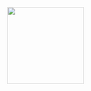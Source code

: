 <div align="center">
  <a href="https://github.com/GuiHungaro">
  <img height="180em" src="https://github-readme-stats.vercel.app/api?username=GuiHungaro&show_icons=true&theme=dark&include_all_commits=true&count_private=true"/>
</div>
